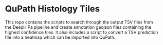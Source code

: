 # QuPath Histology Tiles

This repo contains the scripts to search through the output TSV files from the DeepHiPa pipeline and create annotation geojson files containing the highest confidence tiles.
It also includes a script to convert a TSV prediction file into a heatmap which can be imported into QuPath.
